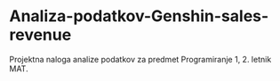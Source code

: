 # Analiza-podatkov-Genshin-sales-revenue
Projektna naloga analize podatkov za predmet Programiranje 1, 2. letnik MAT.
